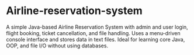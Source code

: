 # Airline-reservation-system
A simple Java-based Airline Reservation System with admin and user login, flight booking, ticket cancellation, and file handling. Uses a menu-driven console interface and stores data in text files. Ideal for learning core Java, OOP, and file I/O without using databases.
